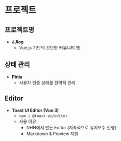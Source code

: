 # 프로젝트
## 프로젝트명
* **JJlog**
  - Vue.js 기반의 간단한 커뮤니티 웹

## 상태 관리
* **Pinia**
  - 사용자 인증 상태를 전역적 관리


## Editor
* **Toast UI Editor (Vue 3)**
  - `npm i @toast-ui/editor`
  - 사용 이유
    - NHN에서 만든 Editor (지속적으로 유지보수 진행)
    - Markdown & Preview 지원